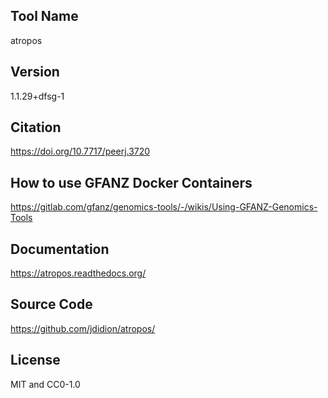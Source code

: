 ## Tool Name
atropos
## Version
1.1.29+dfsg-1
## Citation
https://doi.org/10.7717/peerj.3720
## How to use GFANZ Docker Containers
https://gitlab.com/gfanz/genomics-tools/-/wikis/Using-GFANZ-Genomics-Tools
## Documentation
https://atropos.readthedocs.org/
## Source Code
https://github.com/jdidion/atropos/
## License
MIT and CC0-1.0
